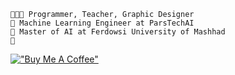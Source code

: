 ```
👨🏻‍💻 Programmer, Teacher, Graphic Designer
🤖 Machine Learning Engineer at ParsTechAI
🧠 Master of AI at Ferdowsi University of Mashhad
🦾
```

[!["Buy Me A Coffee"](https://www.buymeacoffee.com/assets/img/custom_images/orange_img.png)](https://www.buymeacoffee.com/gbraad)
